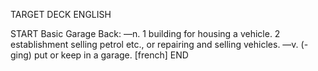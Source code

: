 TARGET DECK
ENGLISH

START
Basic
Garage
Back: —n. 1 building for housing a vehicle. 2 establishment selling petrol etc., or repairing and selling vehicles. —v. (-ging) put or keep in a garage. [french]
END
